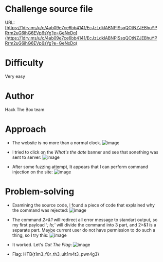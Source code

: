 # Challenge source file
URL: [https://1drv.ms/u/c/4ab09e7ce6bb4141/EcJzLdklABNPlSsqQOtNZJEBhuYPRrm2uG6ihG6EVp6sYg?e=GeNxDq](https://1drv.ms/u/c/4ab09e7ce6bb4141/EcJzLdklABNPlSsqQOtNZJEBhuYPRrm2uG6ihG6EVp6sYg?e=GeNxDq)

# Difficulty
Very easy

# Author
Hack The Box team

# Approach
- The website is no more than a normal clock.
  ![image](https://github.com/NoSpaceAvailable/HackTheBox-Cyber-Apocalypse-CTF-2024/assets/143888307/00484457-ef83-4753-99f8-7270c6dd247f)

- I tried to click on the *What's the date* banner and see that sonething was sent to server:
  ![image](https://github.com/NoSpaceAvailable/HackTheBox-Cyber-Apocalypse-CTF-2024/assets/143888307/7841c6cd-68fb-4365-9344-b141a798a066)
  
- After some fuzzing attempt, It appears that I can perform command injection on the site:
  ![image](https://github.com/NoSpaceAvailable/HackTheBox-Cyber-Apocalypse-CTF-2024/assets/143888307/a935fe25-0e65-49ff-aec4-bf8136484afb)

# Problem-solving
- Examining the source code, I found a piece of code that explained why the command was rejected:
  ![image](https://github.com/NoSpaceAvailable/HackTheBox-Cyber-Apocalypse-CTF-2024/assets/143888307/6e42e4a2-5b81-4288-84cf-ea48332f2764)

- The command *2>&1* will redirect all error message to standart output, so my first payload *'; ls;'* will divide the command into 3 part, and 2>&1 is a separate part. Maybe current user do not have permission to do such a thing, so I try this:
  ![image](https://github.com/NoSpaceAvailable/HackTheBox-Cyber-Apocalypse-CTF-2024/assets/143888307/7a6bc04e-0440-43e8-ad04-561bfc5c0268)

- It worked. Let's *Cat The Flag*:
  ![image](https://github.com/NoSpaceAvailable/HackTheBox-Cyber-Apocalypse-CTF-2024/assets/143888307/485795ad-1927-4f5b-a9f8-0b078adb8d78)

- Flag: HTB{t1m3_f0r_th3_ult1m4t3_pwn4g3}
